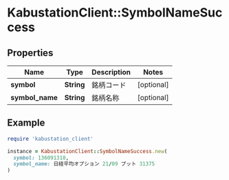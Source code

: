 # KabustationClient::SymbolNameSuccess

## Properties

| Name | Type | Description | Notes |
| ---- | ---- | ----------- | ----- |
| **symbol** | **String** | 銘柄コード | [optional] |
| **symbol_name** | **String** | 銘柄名称 | [optional] |

## Example

```ruby
require 'kabustation_client'

instance = KabustationClient::SymbolNameSuccess.new(
  symbol: 136091318,
  symbol_name: 日経平均オプション 21/09 プット 31375
)
```

